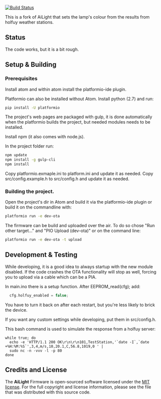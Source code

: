 [![Build Status](https://travis-ci.org/bofh69/AiLight.svg?branch=master)](https://travis-ci.org/bofh69/AiLight)

This is a fork of AiLight that sets the lamp's colour from the results from holfuy weather stations.

## Status
The code works, but it is a bit rough.

## Setup & Building

### Prerequisites

Install atom and within atom install the platformio-ide plugin.

Platformio can also be installed without Atom. Install python (2.7) and run:
```sh
pip install -U platformio
```

The project's web pages are packaged with gulp, it is done automatically when
the platformio builds the project, but needed modules needs to be installed.

Install npm (it also comes with node.js).

In the project folder run:
```sh
npm update
npm install -g gulp-cli
npm install
```

Copy platformio.exmaple.ini to platform.ini and update it as needed.
Copy src/config.example.h to src/config.h and update it as needed.

### Building the project.

Open the project's dir in Atom and build it via the platformio-ide plugin or build it on the commandline with:
```sh
platformio run -e dev-ota
```

The firmware can be build and uploaded over the air. To do so chose "Run other target..." and "PIO Upload (dev-ota)" or on the command line:
```sh
platformio run -e dev-ota -t upload
```

## Development & Testing

While developing, it is a good idea to always startup with the new module disabled. If the code crashes the OTA functionality will stop as well, forcing you to upload via a cable which can be a PIA.

In main.ino there is a setup function. After EEPROM_read(cfg); add:
```c
  cfg.holfuy_enabled = false;
```
You have to turn it back on after each restart, but you're less likely to brick the device.

If you want any custom settings while developing, put them in src/config.h.


This bash command is used to simulate the response from a holfuy server:
```
while true; do
  echo -e 'HTTP/1.1 200 OK\r\n\r\n101,TestStation,'`date -I`,`date +%H:%M:%S`',3,4,m/s,10,20.1,C,56.8,1019,0 ' |
  sudo nc -n -vvv -l -p 80
done
```

## Credits and License

The **AiLight** Firmware is open-sourced software licensed under the [MIT license](http://opensource.org/licenses/MIT). For the full copyright and license information, please see the <license> file that was distributed with this source code.</license>
